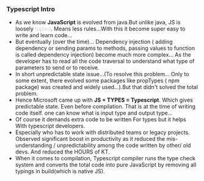 ### **Typescript Intro**

* As we know **JavaScript** is evolved from java.But unlike java, JS is loosely <span class="colour" style="color: rgb(212, 212, 212);">tupled</span>.
Means less rules...With this it become super easy to write and learn code...
* But eventually (over the time)... Dependency injection ( adding dependency or sending params to methods, passing values to function is called dependency injection) become much more complex... As the developer has to read all the code traversal to understand what type of parameters to send or to receive.
* In short unpredictable state issue...(To resolve this problem... Only to some extent, there evolved some packages like propTypes ( npm package) was created and widely used...).But that didn't solved the total problem.
* Hence Microsoft came up with **JS + TYPES = Typescript**. Which gives predictable state. Even before compilation. That is at the time of writing code itself. one can know what is input type and output type...
* Of course it demands extra code to be written For types but it helps With typescript developers.
* Especially who has to work with distributed teams or legacy projects. Observed significant boost in productivity as it reduced the mis-understanding / unpredictability among the code written by other/ old devs. And reduced the HOURS of KT.
* When it comes to compilation, Typescript compiler runs the type check system and converts the total code into pure JavaScript by removing all typings in build(which is native JS).